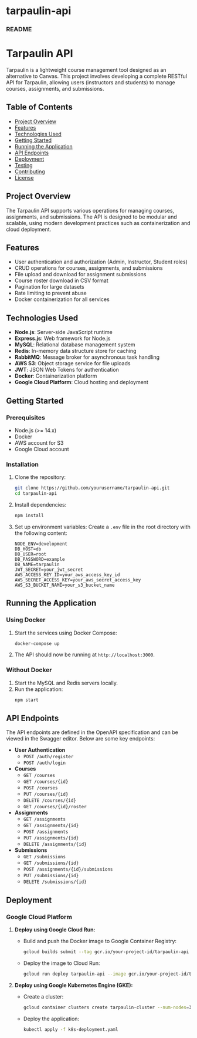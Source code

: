 # tarpaulin-api

### README

# Tarpaulin API

Tarpaulin is a lightweight course management tool designed as an alternative to Canvas. This project involves developing a complete RESTful API for Tarpaulin, allowing users (instructors and students) to manage courses, assignments, and submissions.

## Table of Contents

- [Project Overview](#project-overview)
- [Features](#features)
- [Technologies Used](#technologies-used)
- [Getting Started](#getting-started)
- [Running the Application](#running-the-application)
- [API Endpoints](#api-endpoints)
- [Deployment](#deployment)
- [Testing](#testing)
- [Contributing](#contributing)
- [License](#license)

## Project Overview

The Tarpaulin API supports various operations for managing courses, assignments, and submissions. The API is designed to be modular and scalable, using modern development practices such as containerization and cloud deployment.

## Features

- User authentication and authorization (Admin, Instructor, Student roles)
- CRUD operations for courses, assignments, and submissions
- File upload and download for assignment submissions
- Course roster download in CSV format
- Pagination for large datasets
- Rate limiting to prevent abuse
- Docker containerization for all services

## Technologies Used

- **Node.js**: Server-side JavaScript runtime
- **Express.js**: Web framework for Node.js
- **MySQL**: Relational database management system
- **Redis**: In-memory data structure store for caching
- **RabbitMQ**: Message broker for asynchronous task handling
- **AWS S3**: Object storage service for file uploads
- **JWT**: JSON Web Tokens for authentication
- **Docker**: Containerization platform
- **Google Cloud Platform**: Cloud hosting and deployment

## Getting Started

### Prerequisites

- Node.js (>= 14.x)
- Docker
- AWS account for S3
- Google Cloud account

### Installation

1. Clone the repository:
   ```sh
   git clone https://github.com/yourusername/tarpaulin-api.git
   cd tarpaulin-api
   ```

2. Install dependencies:
   ```sh
   npm install
   ```

3. Set up environment variables:
   Create a `.env` file in the root directory with the following content:
   ```env
   NODE_ENV=development
   DB_HOST=db
   DB_USER=root
   DB_PASSWORD=example
   DB_NAME=tarpaulin
   JWT_SECRET=your_jwt_secret
   AWS_ACCESS_KEY_ID=your_aws_access_key_id
   AWS_SECRET_ACCESS_KEY=your_aws_secret_access_key
   AWS_S3_BUCKET_NAME=your_s3_bucket_name
   ```

## Running the Application

### Using Docker

1. Start the services using Docker Compose:
   ```sh
   docker-compose up
   ```

2. The API should now be running at `http://localhost:3000`.

### Without Docker

1. Start the MySQL and Redis servers locally.
2. Run the application:
   ```sh
   npm start
   ```

## API Endpoints

The API endpoints are defined in the OpenAPI specification and can be viewed in the Swagger editor. Below are some key endpoints:

- **User Authentication**
  - `POST /auth/register`
  - `POST /auth/login`
- **Courses**
  - `GET /courses`
  - `GET /courses/{id}`
  - `POST /courses`
  - `PUT /courses/{id}`
  - `DELETE /courses/{id}`
  - `GET /courses/{id}/roster`
- **Assignments**
  - `GET /assignments`
  - `GET /assignments/{id}`
  - `POST /assignments`
  - `PUT /assignments/{id}`
  - `DELETE /assignments/{id}`
- **Submissions**
  - `GET /submissions`
  - `GET /submissions/{id}`
  - `POST /assignments/{id}/submissions`
  - `PUT /submissions/{id}`
  - `DELETE /submissions/{id}`

## Deployment

### Google Cloud Platform

1. **Deploy using Google Cloud Run:**
   - Build and push the Docker image to Google Container Registry:
     ```sh
     gcloud builds submit --tag gcr.io/your-project-id/tarpaulin-api
     ```
   - Deploy the image to Cloud Run:
     ```sh
     gcloud run deploy tarpaulin-api --image gcr.io/your-project-id/tarpaulin-api --platform managed --region us-central1
     ```

2. **Deploy using Google Kubernetes Engine (GKE):**
   - Create a cluster:
     ```sh
     gcloud container clusters create tarpaulin-cluster --num-nodes=3
     ```
   - Deploy the application:
     ```sh
     kubectl apply -f k8s-deployment.yaml
     ```

